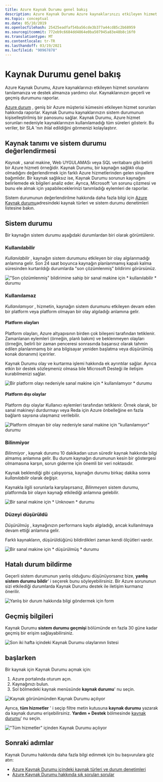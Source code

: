 ```yaml
---
title: Azure Kaynak Durumu genel bakış
description: Azure Kaynak Durumu Azure kaynaklarınızı etkileyen hizmet sorunlarını tanılamanıza ve destek almanıza nasıl yardımcı olduğunu öğrenin.
ms.topic: conceptual
ms.date: 05/10/2019
ms.openlocfilehash: 25425eadfaf54ba56cde3b377a44cd85c2b68959
ms.sourcegitcommit: 772eb9c6684dd4864e0ba507945a83e48b8c16f0
ms.translationtype: MT
ms.contentlocale: tr-TR
ms.lasthandoff: 03/19/2021
ms.locfileid: "90967878"
---
```

# <a name="resource-health-overview"></a>Kaynak Durumu genel bakış
 
Azure Kaynak Durumu, Azure kaynaklarınızı etkileyen hizmet sorunlarını tanılamanıza ve destek almanıza yardımcı olur. Kaynaklarınızın geçerli ve geçmiş durumunu raporlar.

[Azure durum](https://status.azure.com) , geniş bir Azure müşterisi kümesini etkileyen hizmet sorunları hakkında raporlar. Kaynak Durumu kaynaklarınızın sistem durumunun kişiselleştirilmiş bir panosunu sağlar. Kaynak Durumu, Azure hizmet sorunları nedeniyle kaynaklarınızın kullanılamadığı tüm süreleri gösterir. Bu veriler, bir SLA 'nın ihlal edildiğini görmenizi kolaylaştırır.

## <a name="resource-definition-and-health-assessment"></a>Kaynak tanımı ve sistem durumu değerlendirmesi

*Kaynak* , sanal makine, Web UYGULAMASı veya SQL veritabanı gibi belirli bir Azure hizmeti örneğidir. Kaynak Durumu, bir kaynağın sağlıklı olup olmadığını değerlendirmek için farklı Azure hizmetlerinden gelen sinyallere bağımlıdır. Bir kaynak sağlıksız ise, Kaynak Durumu sorunun kaynağını belirlemede ek bilgileri analiz eder. Ayrıca, Microsoft 'un sorunu çözmesi ve bunu ele almak için yapabileceklerinizi tanımladığı eylemleri de raporlar.

Sistem durumunun değerlendirilme hakkında daha fazla bilgi için [Azure Kaynak durumu](resource-health-checks-resource-types.md)adresindeki kaynak türleri ve sistem durumu denetimleri listesine bakın.

## <a name="health-status"></a>Sistem durumu

Bir kaynağın sistem durumu aşağıdaki durumlardan biri olarak görüntülenir.

### <a name="available"></a>Kullanılabilir

*Kullanılabilir* , kaynağın sistem durumunu etkileyen bir olay algılanmadığı anlamına gelir. Son 24 saat boyunca kaynağın planlanmamış kapalı kalma süresinden kurtarıldığı durumlarda "son çözümlenmiş" bildirimi görürsünüz.

!["Son çözümlenmiş" bildirimine sahip bir sanal makine için * kullanılabilir * durumu](./media/resource-health-overview/Available.png)

### <a name="unavailable"></a>Kullanılamaz

*Kullanılamıyor* , hizmetin, kaynağın sistem durumunu etkileyen devam eden bir platform veya platform olmayan bir olay algıladığı anlamına gelir.

#### <a name="platform-events"></a>Platform olayları

Platform olayları, Azure altyapısının birden çok bileşeni tarafından tetiklenir. Zamanlanan eylemleri (örneğin, planlı bakım) ve beklenmeyen olayları (örneğin, belirli bir zaman penceresi sonrasında başarısız olarak tahmin edilen planlanmamış bir ana bilgisayar yeniden başlatma veya düşürülmüş konak donanımı) içerirler.

Kaynak Durumu olay ve kurtarma işlemi hakkında ek ayrıntılar sağlar. Ayrıca etkin bir destek sözleşmeniz olmasa bile Microsoft Desteği ile iletişim kurabilmenizi sağlar.

![Bir platform olayı nedeniyle sanal makine için * kullanılamıyor * durumu](./media/resource-health-overview/Unavailable.png)

#### <a name="non-platform-events"></a>Platform dışı olaylar

Platform dışı olaylar Kullanıcı eylemleri tarafından tetiklenir. Örnek olarak, bir sanal makineyi durdurmayı veya Reda için Azure önbelleğine en fazla bağlantı sayısına ulaşmanız verilebilir.

![Platform olmayan bir olay nedeniyle sanal makine için "kullanılamıyor" durumu](./media/resource-health-overview/Unavailable_NonPlatform.png)

### <a name="unknown"></a>Bilinmiyor

*Bilinmiyor* , kaynak durumu 10 dakikadan uzun süredir kaynak hakkında bilgi almamış anlamına gelir. Bu durum kaynağın durumunun kesin bir göstergesi olmamasına karşın, sorun giderme için önemli bir veri noktasıdır.

Kaynak beklendiği gibi çalışıyorsa, kaynağın durumu birkaç dakika sonra *kullanılabilir* olarak değişir.

Kaynakla ilgili sorunlarla karşılaşırsanız, *Bilinmeyen* sistem durumu, platformda bir olayın kaynağı etkilediği anlamına gelebilir.

![Bir sanal makine için * Unknown * durumu](./media/resource-health-overview/Unknown.png)

### <a name="degraded"></a>Düzeyi düşürüldü

*Düşürülmüş* , kaynağınızın performans kaybı algıladığı, ancak kullanılmaya devam ettiği anlamına gelir.

Farklı kaynakların, düşürüldüğünü bildirdikleri zaman kendi ölçütleri vardır.

![Bir sanal makine için * düşürülmüş * durumu](./media/resource-health-overview/degraded.png)

## <a name="reporting-an-incorrect-status"></a>Hatalı durum bildirme

Geçerli sistem durumunun yanlış olduğunu düşünüyorsanız bize, **yanlış sistem durumu bildir**' i seçerek bunu söyleyebilirsiniz. Bir Azure sorununun sizi etkilediği durumlarda Kaynak Durumu destek ile iletişim kurmanız önerilir.

![Yanlış bir durum hakkında bilgi göndermek için form](./media/resource-health-overview/incorrect-status.png)

## <a name="history-information"></a>Geçmiş bilgileri

Kaynak Durumu **sistem durumu geçmişi** bölümünde en fazla 30 güne kadar geçmiş bir erişim sağlayabilirsiniz.

![Son iki hafta içindeki Kaynak Durumu olaylarının listesi](./media/resource-health-overview/history-blade.png)

## <a name="get-started"></a>başlarken

Bir kaynak için Kaynak Durumu açmak için:

1. Azure portalında oturum açın.
2. Kaynağınızı bulun.
3. Sol bölmedeki kaynak menüsünde **kaynak durumu**' nu seçin.

![Kaynak görünümünden Kaynak Durumu açılıyor](./media/resource-health-overview/from-resource-blade.png)

Ayrıca, **tüm hizmetler** ' i seçip filtre metin kutusuna **kaynak durumu** yazarak da kaynak durumu erişebilirsiniz. **Yardım + Destek** bölmesinde [kaynak durumu](https://ms.portal.azure.com/#blade/Microsoft_Azure_Monitoring/AzureMonitoringBrowseBlade/resourceHealth)' nu seçin.

!["Tüm hizmetler" içinden Kaynak Durumu açılıyor](./media/resource-health-overview/FromOtherServices.png)

## <a name="next-steps"></a>Sonraki adımlar

Kaynak Durumu hakkında daha fazla bilgi edinmek için bu başvurulara göz atın:
-  [Azure Kaynak Durumu içindeki kaynak türleri ve durum denetimleri](resource-health-checks-resource-types.md)
-  [Azure Kaynak Durumu hakkında sık sorulan sorular](resource-health-faq.md)
